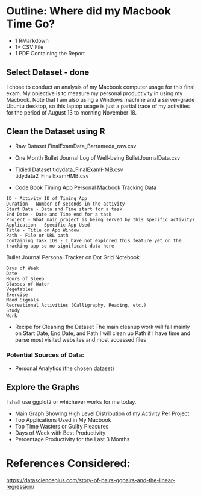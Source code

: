 # Outline: Where did my Macbook Time Go? 

* 1 RMarkdown
* 1+ CSV File
* 1 PDF Containing the Report

## Select Dataset - done
I chose to conduct an analysis of my Macbook computer usage for this final exam. My objective is to measure my personal productivity in using my Macbook. 
Note that I am also using a Windows machine and a server-grade Ubuntu desktop, so this laptop usage is just a partial trace of my activities for the period of August 13 to morning November 18.

 


## Clean the Dataset using R

* Raw Dataset
FinalExamData_Barrameda_raw.csv
* One Month Bullet Journal Log of Well-being
BulletJournalData.csv

* Tidied Dataset
tidydata_FinalExamHMB.csv
tidydata2_FinalExamHMB.csv

* Code Book
Timing App Personal Macbook Tracking Data
```
ID - Activity ID of Timing App
Duration - Number of seconds in the activity
Start Date - Data and Time start for a task
End Date - Date and Time end for a task
Project - What main project is being served by this specific activity? 
Application - Specific App Used
Title - Title on App Window 
Path - File or URL path
Containing Task IDs - I have not explored this feature yet on the tracking app so no significant data here
```

Bullet Journal Personal Tracker on Dot Grid Notebook
```
Days of Week
Date
Hours of Sleep
Glasses of Water
Vegetables
Exercise
Mood Signals
Recreational Activities (Calligraphy, Reading, etc.)
Study
Work
```

* Recipe for Cleaning the Dataset
The main cleanup work will fall mainly on Start Date, End Date, and Path
I will clean up Path if I have time and parse most visited websites and most accessed files

### Potential Sources of Data: 
* Personal Analytics (the chosen dataset)

## Explore the Graphs
I shall use ggplot2 or whichever works for me today. 
* Main Graph Showing High Level Distribution of my Activity Per Project
* Top Applications Used in My Macbook
* Top Time Wasters or Guilty Pleasures
* Days of Week with Best Productivity
* Percentage Productivity for the Last 3 Months


# References Considered:
https://datascienceplus.com/story-of-pairs-ggpairs-and-the-linear-regression/
 
